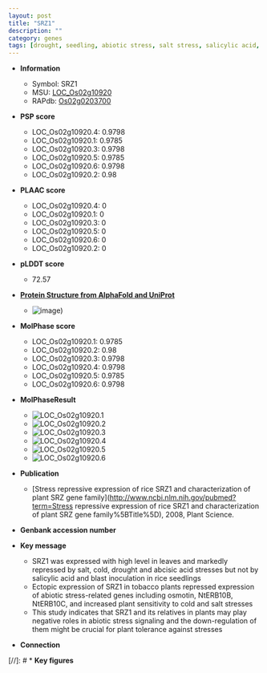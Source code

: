 ```yaml
---
layout: post
title: "SRZ1"
description: ""
category: genes
tags: [drought, seedling, abiotic stress, salt stress, salicylic acid, salt, blast]
---
```


* **Information**  
    + Symbol: SRZ1  
    + MSU: [LOC_Os02g10920](http://rice.plantbiology.msu.edu/cgi-bin/ORF_infopage.cgi?orf=LOC_Os02g10920)  
    + RAPdb: [Os02g0203700](http://rapdb.dna.affrc.go.jp/viewer/gbrowse_details/irgsp1?name=Os02g0203700)  

* **PSP score**  
    + LOC_Os02g10920.4: 0.9798 
    + LOC_Os02g10920.1: 0.9785 
    + LOC_Os02g10920.3: 0.9798 
    + LOC_Os02g10920.5: 0.9785 
    + LOC_Os02g10920.6: 0.9798 
    + LOC_Os02g10920.2: 0.98 

* **PLAAC score**  
    + LOC_Os02g10920.4: 0 
    + LOC_Os02g10920.1: 0 
    + LOC_Os02g10920.3: 0 
    + LOC_Os02g10920.5: 0 
    + LOC_Os02g10920.6: 0 
    + LOC_Os02g10920.2: 0 

* **pLDDT score**
    + 72.57

* **[Protein Structure from AlphaFold and UniProt](https://www.uniprot.org/uniprotkb/Q84U93/entry#structure)**
    + ![image](https://ricepsp.github.io/images/Q8/AF-Q84U93-F1.png))

* **MolPhase score**
    + LOC_Os02g10920.1: 0.9785
    + LOC_Os02g10920.2: 0.98
    + LOC_Os02g10920.3: 0.9798
    + LOC_Os02g10920.4: 0.9798
    + LOC_Os02g10920.5: 0.9785
    + LOC_Os02g10920.6: 0.9798

* **MolPhaseResult**
    + ![LOC_Os02g10920.1](https://ricepsp.github.io/pictures/LOC_Os02g/LOC_Os02g10920.1.png)
    + ![LOC_Os02g10920.2](https://ricepsp.github.io/pictures/LOC_Os02g/LOC_Os02g10920.2.png)
    + ![LOC_Os02g10920.3](https://ricepsp.github.io/pictures/LOC_Os02g/LOC_Os02g10920.3.png)
    + ![LOC_Os02g10920.4](https://ricepsp.github.io/pictures/LOC_Os02g/LOC_Os02g10920.4.png)
    + ![LOC_Os02g10920.5](https://ricepsp.github.io/pictures/LOC_Os02g/LOC_Os02g10920.5.png)
    + ![LOC_Os02g10920.6](https://ricepsp.github.io/pictures/LOC_Os02g/LOC_Os02g10920.6.png)

* **Publication**  
    + [Stress repressive expression of rice SRZ1 and characterization of plant SRZ gene family](http://www.ncbi.nlm.nih.gov/pubmed?term=Stress repressive expression of rice SRZ1 and characterization of plant SRZ gene family%5BTitle%5D), 2008, Plant Science.

* **Genbank accession number**  

* **Key message**  
    + SRZ1 was expressed with high level in leaves and markedly repressed by salt, cold, drought and abcisic acid stresses but not by salicylic acid and blast inoculation in rice seedlings
    + Ectopic expression of SRZ1 in tobacco plants repressed expression of abiotic stress-related genes including osmotin, NtERB10B, NtERB10C, and increased plant sensitivity to cold and salt stresses
    + This study indicates that SRZ1 and its relatives in plants may play negative roles in abiotic stress signaling and the down-regulation of them might be crucial for plant tolerance against stresses

* **Connection**  

[//]: # * **Key figures**  



